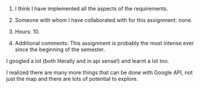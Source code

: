 1. I think I have implemented all the aspects of the requirements.

2. Someone with whom I have collaborated with for this assignment: none.

3. Hours: 10.

4. Additional comments:
This assignment is probably the most intense ever since the beginning of the semester.

I googled a lot (both literally and in api sense!) and learnt a lot too.

I realized there are many more things that can be done with Google API, not just the map and there are lots of potential to explore.
